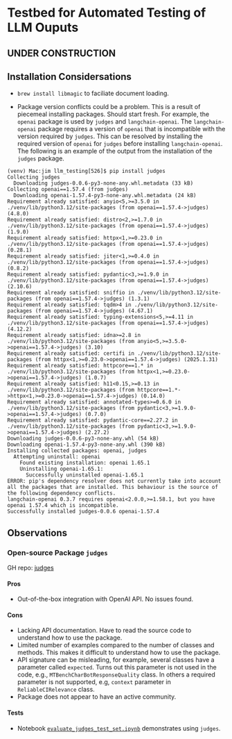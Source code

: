 # Testbed for Automated Testing of LLM Ouputs

## UNDER CONSTRUCTION




## Installation Considersations

* `brew install libmagic` to faciliate document loading.

* Package version conflicts could be a problem.  This is a result of piecemeal installing packages.  Should start fresh.  For example, the `openai` package is used by `judges` and `langchain-openai`.  The `langchain-openai` package requires a version of `openai` that is incompatible with the version required by `judges`.  This can be resolved by installing the required version of `openai` for `judges` before installing `langchain-openai`.  The following is an example of the output from the installation of the `judges` package.
```text
(venv) Mac:jim llm_testing[526]$ pip install judges
Collecting judges
  Downloading judges-0.0.6-py3-none-any.whl.metadata (33 kB)
Collecting openai==1.57.4 (from judges)
  Downloading openai-1.57.4-py3-none-any.whl.metadata (24 kB)
Requirement already satisfied: anyio<5,>=3.5.0 in ./venv/lib/python3.12/site-packages (from openai==1.57.4->judges) (4.8.0)
Requirement already satisfied: distro<2,>=1.7.0 in ./venv/lib/python3.12/site-packages (from openai==1.57.4->judges) (1.9.0)
Requirement already satisfied: httpx<1,>=0.23.0 in ./venv/lib/python3.12/site-packages (from openai==1.57.4->judges) (0.28.1)
Requirement already satisfied: jiter<1,>=0.4.0 in ./venv/lib/python3.12/site-packages (from openai==1.57.4->judges) (0.8.2)
Requirement already satisfied: pydantic<3,>=1.9.0 in ./venv/lib/python3.12/site-packages (from openai==1.57.4->judges) (2.10.6)
Requirement already satisfied: sniffio in ./venv/lib/python3.12/site-packages (from openai==1.57.4->judges) (1.3.1)
Requirement already satisfied: tqdm>4 in ./venv/lib/python3.12/site-packages (from openai==1.57.4->judges) (4.67.1)
Requirement already satisfied: typing-extensions<5,>=4.11 in ./venv/lib/python3.12/site-packages (from openai==1.57.4->judges) (4.12.2)
Requirement already satisfied: idna>=2.8 in ./venv/lib/python3.12/site-packages (from anyio<5,>=3.5.0->openai==1.57.4->judges) (3.10)
Requirement already satisfied: certifi in ./venv/lib/python3.12/site-packages (from httpx<1,>=0.23.0->openai==1.57.4->judges) (2025.1.31)
Requirement already satisfied: httpcore==1.* in ./venv/lib/python3.12/site-packages (from httpx<1,>=0.23.0->openai==1.57.4->judges) (1.0.7)
Requirement already satisfied: h11<0.15,>=0.13 in ./venv/lib/python3.12/site-packages (from httpcore==1.*->httpx<1,>=0.23.0->openai==1.57.4->judges) (0.14.0)
Requirement already satisfied: annotated-types>=0.6.0 in ./venv/lib/python3.12/site-packages (from pydantic<3,>=1.9.0->openai==1.57.4->judges) (0.7.0)
Requirement already satisfied: pydantic-core==2.27.2 in ./venv/lib/python3.12/site-packages (from pydantic<3,>=1.9.0->openai==1.57.4->judges) (2.27.2)
Downloading judges-0.0.6-py3-none-any.whl (54 kB)
Downloading openai-1.57.4-py3-none-any.whl (390 kB)
Installing collected packages: openai, judges
  Attempting uninstall: openai
    Found existing installation: openai 1.65.1
    Uninstalling openai-1.65.1:
      Successfully uninstalled openai-1.65.1
ERROR: pip's dependency resolver does not currently take into account all the packages that are installed. This behaviour is the source of the following dependency conflicts.
langchain-openai 0.3.7 requires openai<2.0.0,>=1.58.1, but you have openai 1.57.4 which is incompatible.
Successfully installed judges-0.0.6 openai-1.57.4

```

## Observations

### Open-source Package `judges`

GH repo: [judges](https://github.com/quotient-ai/judges)

#### Pros
* Out-of-the-box integration with OpenAI API.  No issues found.

#### Cons
* Lacking API documentation.  Have to read the source code to understand how to use the package.
* Limited number of examples compared to the number of classes and methods.  This makes it difficult to understand how to use the package.
* API signature can be misleading, for example, several classes have a parameter called `expected`.  Turns out this parameter is not used in the code, e.g., `MTBenchCharBotResponseQuality` class.  In others a required parameter is not supported, e.g, `context` parameter in `ReliableCIRelevance` class.
* Package does not appear to have an active community.  

#### Tests
* Notebook [`evaluate_judges_test_set.ipynb`](./evaluate_judges_test_set.ipynb) demonstrates using `judges`.